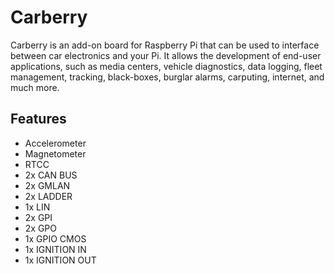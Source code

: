 <!--
---
name: Carberry
class: board
type: other
formfactor: Custom
manufacturer: Paser
collected: Other
description: add-on board designed to inteface with car electronics
url: http://www.carberry.it/en/p/347/Carberry/
buy: http://www.carberry.it
image: 'carberry.png'
pincount: 26
eeprom: no
power:
  '2':
ground:
  '6':
  '9':
  '14':
  '20':
  '25':
  '30':
  '34':
  '39':
pin:
  '8':
    name: TXD / Transmit
    direction: output
  '10':
    name: RXD / Receive
    direction: input
  '12':
    name: LIRC
  '13':
    name: Shutdown
-->
# Carberry

Carberry is an add-on board for Raspberry Pi that can be used to interface between car electronics and your Pi. It allows the development of end-user applications, such as media centers, vehicle diagnostics, data logging, fleet management, tracking, black-boxes, burglar alarms, carputing, internet, and much more.

## Features
- Accelerometer
- Magnetometer
- RTCC
- 2x CAN BUS
- 2x GMLAN
- 2x LADDER
- 1x LIN
- 2x GPI
- 2x GPO
- 1x GPIO CMOS
- 1x IGNITION IN
- 1x IGNITION OUT
